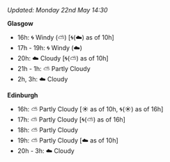 *Updated: Monday 22nd May 14:30*

**Glasgow**

* 16h: :cyclone: Windy (:partly_sunny:) [:cyclone:(:cloud:) as of 10h]
* 17h - 19h: :cyclone: Windy (:cloud:)
* 20h: :cloud: Cloudy [:cyclone:(:partly_sunny:) as of 10h]
* 21h - 1h: :partly_sunny: Partly Cloudy
* 2h, 3h: :cloud: Cloudy

**Edinburgh**

* 16h: :partly_sunny: Partly Cloudy [:sunny: as of 10h, :cyclone:(:sunny:) as of 16h]
* 17h: :partly_sunny: Partly Cloudy [:cyclone:(:partly_sunny:) as of 16h]
* 18h: :partly_sunny: Partly Cloudy
* 19h: :partly_sunny: Partly Cloudy [:cloud: as of 10h]
* 20h - 3h: :cloud: Cloudy
